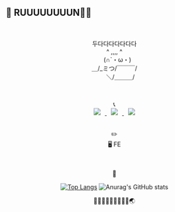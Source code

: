 ## 🐢 RUUUUUUUUN🐸🍀

<div align=center>
<br>


두다다다다다다다<br>
    ^ ,,,, ^ <br>
　(∩`・ω・)<br>
＿/_ミつ/￣￣￣/<br>
　　＼/＿＿＿/



<br>

📞
<br>
 <a href="https://instagram.com/_060i">
    <img 
        src="http://img.shields.io/badge/-Instagram-black?style=flat&logo=Instagram&link=https://instagram.com/_060i/"
        style="height : auto; margin-left : 10px; margin-right : 10px;"/>
</a> 
    <a href="https://velog.io/@harim061">
    <img 
        src="http://img.shields.io/badge/-velog-1A1A1A?style=flat&logo=velog&link=https://velog.io/@harim061"
        style="height : auto; margin-left : 10px; margin-right : 10px;"/>
</a><a href="mailto:doris2019228@gmail.com">
    <img 
        src="https://img.shields.io/badge/Gmail-d14836?style=flat-square&logo=Gmail&logoColor=white&link=mailto:doris2019228@gmail.com"
        style="height : auto; margin-left : 10px; margin-right : 10px;"/>
</a>

<br>✏️
<br>
    🖥 FE
    
<br>

💭 



[![Top Langs](https://github-readme-stats.vercel.app/api/top-langs/?username=harim061&layout=compact)](https://github.com/harim061/github-readme-stats) ![Anurag's GitHub stats](https://github-readme-stats.vercel.app/api?username=harim061&show_icons=true&theme=vue)

🐸💧🍃🐢💤💙🍀🐳🌊🌏
 </div> 
 

 
